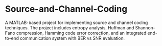 # Source-and-Channel-Coding
A MATLAB-based project for implementing source and channel coding techniques. The project includes entropy analysis, Huffman and Shannon–Fano compression, Hamming code error correction, and an integrated end-to-end communication system with BER vs SNR evaluation.
